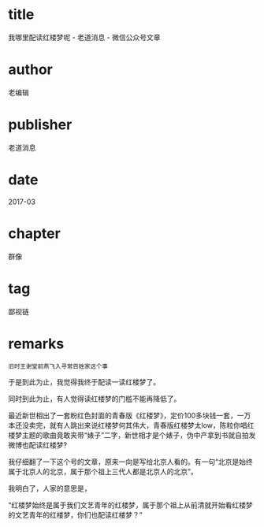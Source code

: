 # title
我哪里配读红楼梦呢 - 老道消息 - 微信公众号文章

# author
老编辑

# publisher
老道消息

# date
2017-03

# chapter
群像

# tag
鄙视链

# remarks
`旧时王谢堂前燕飞入寻常百姓家这个事`

于是到此为止，我觉得我终于配读一读红楼梦了。



同时到此为止，有人觉得读红楼梦的门槛不能再降低了。



最近新世相出了一套粉红色封面的青春版《红楼梦》，定价100多块钱一套，一万本还没卖完，就有人跳出来说红楼梦何其伟大，青春版红楼梦太low，陈粒你唱红楼梦主题的歌曲竟敢夹带“婊子”二字，新世相才是个婊子，伪中产拿到书就自拍发微博也配读红楼梦?



我仔细翻了一下这个号的文章，原来一向是写给北京人看的。有一句“北京是始终属于北京人的北京，属于那个祖上三代人都是北京人的北京”。



我明白了，人家的意思是，



“红楼梦始终是属于我们文艺青年的红楼梦，属于那个祖上从前清就开始看红楼梦的文艺青年的红楼梦，你们也配读红楼梦？”



